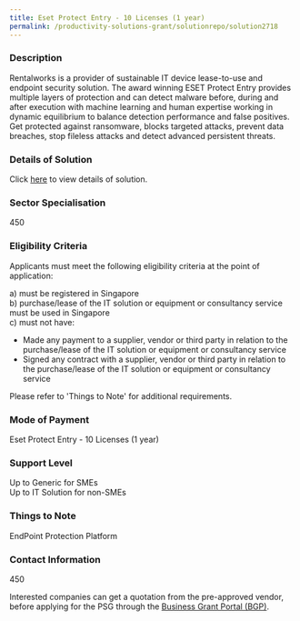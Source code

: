 ```yaml
---
title: Eset Protect Entry - 10 Licenses (1 year)
permalink: /productivity-solutions-grant/solutionrepo/solution2718
---
```


### Description

Rentalworks is a provider of sustainable IT device lease-to-use and endpoint security solution. The award winning ESET Protect Entry provides multiple layers of protection and can detect malware before, during and after execution with machine learning and human expertise working in dynamic equilibrium to balance detection performance and false positives. Get protected against ransomware, blocks targeted attacks, prevent data breaches, stop fileless attacks and detect advanced persistent threats.

### Details of Solution

Click <a href='Rentalworks (SG) Pte Ltd' target='_blank' rel='noopener'>here</a> to view details of solution.

### Sector Specialisation

 450 

### Eligibility Criteria

Applicants must meet the following eligibility criteria at the point of application:

a) must be registered in Singapore <br>
b) purchase/lease of the IT solution or equipment or consultancy service must be used in Singapore <br>
c) must not have:
- Made any payment to a supplier, vendor or third party in relation to the purchase/lease of the IT solution or equipment or consultancy service
- Signed any contract with a supplier, vendor or third party in relation to the purchase/lease of the IT solution or equipment or consultancy service

Please refer to 'Things to Note' for additional requirements.

### Mode of Payment
Eset Protect Entry - 10 Licenses (1 year)

### Support Level
Up to Generic for SMEs <br>
Up to IT Solution for non-SMEs

### Things to Note
EndPoint Protection Platform

### Contact Information
450

Interested companies can get a quotation from the pre-approved vendor, before applying for the PSG through the <a target='_blank' rel='noopener' href='https://www.businessgrants.gov.sg/'>Business Grant Portal (BGP)</a>.
